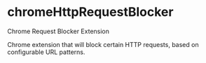 # chromeHttpRequestBlocker  

Chrome Request Blocker Extension 

Chrome extension that will block certain HTTP requests, based on configurable URL patterns.

